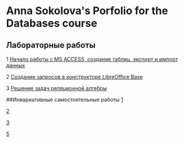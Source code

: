 # Anna Sokolova's Porfolio for the Databases course

## Лабораторные работы
1 [Начало работы с MS ACCESS, создание таблиц, экспорт и импорт данных](https://github.com/calabiyauspace/databasesport/blob/master/LabWorks/SokolovaA-LR1.accdb)

2 [Создание запросов в конструкторе LibreOffice Base](https://github.com/calabiyauspace/databasesport/blob/master/LabWorks/SokolovaA-LR2.odb)

3 [Решение задач реляционной алгебры](https://github.com/calabiyauspace/databasesport/blob/master/LabWorks/SokolovaA-LR3.pdf)

##Инвариативные самостоятельные работы
[1](https://github.com/calabiyauspace/databasesport/blob/master/InvarSR/SokolovaA-ISR1-2.pdf)

[2](https://github.com/calabiyauspace/databasesport/blob/master/InvarSR/SokolovaA-ISR1.pdf)

[3](https://github.com/calabiyauspace/databasesport/blob/master/InvarSR/SokolovaA-ISR3.pdf)

[5](https://github.com/calabiyauspace/databasesport/blob/master/InvarSR/SokolovaA-ISR5.jpg)
